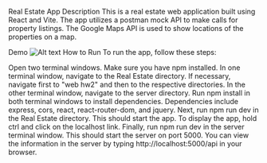 Real Estate App
Description
This is a real estate web application built using React and Vite. The app utilizes a postman mock API to make calls for property listings. 
The Google Maps API is used to show locations of the properties on a map.

Demo
![Alt text](https://imgur.com/5jyZzjM)
How to Run
To run the app, follow these steps:

Open two terminal windows.
Make sure you have npm installed.
In one terminal window, navigate to the Real Estate directory. If necessary, navigate first to "web hw2" and then to the respective directories.
In the other terminal window, navigate to the server directory.
Run npm install in both terminal windows to install dependencies. Dependencies include express, cors, react, react-router-dom, and jquery.
Next, run npm run dev in the Real Estate directory. This should start the app. To display the app, hold ctrl and click on the localhost link.
Finally, run npm run dev in the server terminal window. This should start the server on port 5000. You can view the information in the server by typing http://localhost:5000/api in your browser.

